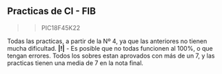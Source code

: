 ## Practicas de CI - FIB
>> PIC18F45K22

Todas las practicas, a partir de la Nº 4, ya que las anteriores no tienen mucha dificultad.
**|!|** - Es posible que no todas funcionen al 100%, o que tengan errores. Todos los sobres estan aprovados con más de un 7, y las practicas tienen una media de 7 en la nota final.

